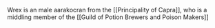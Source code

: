 Wrex is an male aarakocran from the [[Principality of Capra]], who is a middling member of the [[Guild of Potion Brewers and Poison Makers]]